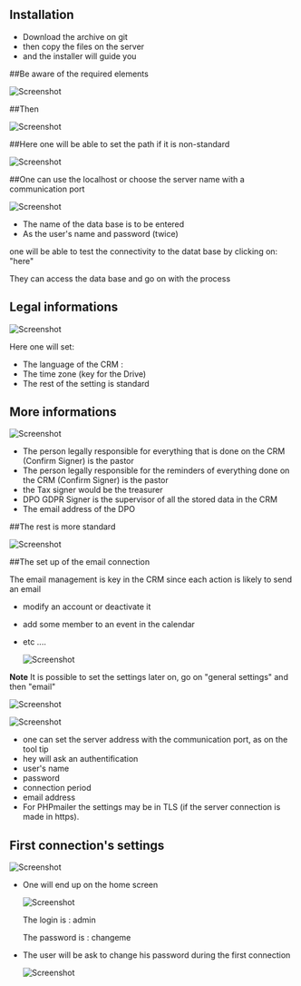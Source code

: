 ## Installation
* Download the archive on git
* then copy the files on the server
* and the installer will guide you

##Be aware of the required elements

  ![Screenshot](../../img/installation/install1.png)

##Then

  ![Screenshot](../../img/installation/install2.png)

##Here one will be able to set the path if it is non-standard

  ![Screenshot](../../img/installation/install3.png)

##One can use the localhost or choose the server name with a communication port

  ![Screenshot](../../img/installation/install4.png)

* The name of the data base is to be entered
* As the user's name and password (twice)

one will be able to test the connectivity to the datat base by clicking on: "here"

They can access the data base and go on with the process

## Legal informations

  ![Screenshot](../../img/installation/install5.png)

Here one will set:

* The language of the CRM :
* The time zone (key for the Drive)
* The rest of the setting is standard

## More informations

  ![Screenshot](../../img/installation/install6.png)

* The person legally responsible for everything that is done on the CRM (Confirm Signer) is the pastor
* The person legally responsible for the reminders of everything done on the CRM (Confirm Signer) is the pastor
* the Tax signer would be the treasurer
* DPO GDPR Signer is the supervisor of all the stored data in the CRM
* The email address of the DPO

##The rest is more standard

  ![Screenshot](../../img/installation/install7.png)

##The set up of the email connection

The email management is key in the CRM since each action is likely to send an email

* modify an account or deactivate it
* add some member to an event in the calendar
* etc ....

  ![Screenshot](../../img/installation/install8.png)

**Note** It is possible to set the settings later on, go on "general settings" and then "email"

  ![Screenshot](../../img/settings/settings1.png)

  ![Screenshot](../../img/settings/email-settings.png)

* one can set the server address with the communication port, as on the tool tip
* hey will ask an authentification
* user's name
* password
* connection period
* email address
* For PHPmailer the settings may be in TLS (if the server connection is made in https).


## First connection's settings

  ![Screenshot](../../img/installation/install9.png)


* One will end up on the home screen

  ![Screenshot](../../img/installation/install10.png)

  The login is       : admin

  The password is : changeme

* The user will be ask to change his password during the first connection

  ![Screenshot](../../img/installation/install11.png)


